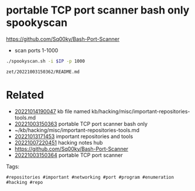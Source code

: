 # portable TCP port scanner bash only spookyscan

https://github.com/Sq00ky/Bash-Port-Scanner
- scan ports 1-1000
```bash
./spookyscan.sh -i $IP -p 1000
```

` zet/20221003150362/README.md `

# Related

- [20221014190047](/zet/20221014190047/README.md) kb file named kb/hacking/misc/important-repositories-tools.md
- [20221003150363](/zet/20221003150363/README.md) portable TCP port scanner bash only
- ~/kb/hacking/misc/important-repositories-tools.md
- [20221013171453](/zet/20221013171453/README.md) important repositories and tools
- [20221007220451](/zet/20221007220451/README.md) hacking notes hub
- https://github.com/Sq00ky/Bash-Port-Scanner
- [20221003150364](/zet/20221003150364/README.md) portable TCP port scanner

Tags:

    #repositories #important #networking #port #program #enumeration #hacking #repo

